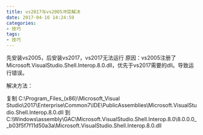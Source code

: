 ```yaml
---
title: vs2017与vs2005冲突解决
date: 2017-04-16 14:24:59
categories: 
- 技巧
tags:
- 技巧
---
```

先安装vs2005，后安装vs2017，vs2017无法运行
原因：vs2005注册了Microsoft.VisualStudio.Shell.Interop.8.0.dll，优先于vs2017需要的dll。导致运行错误。

解决方法：

复制
C:\Program_Files_(x86)\Microsoft_Visual Studio\2017\Enterprise\Common7\IDE\PublicAssemblies\Microsoft.VisualStudio.Shell.Interop.8.0.dll
到
C:\Windows\assembly\GAC\Microsoft.VisualStudio.Shell.Interop.8.0\8.0.0.0__b03f5f7f11d50a3a\Microsoft.VisualStudio.Shell.Interop.8.0.dll